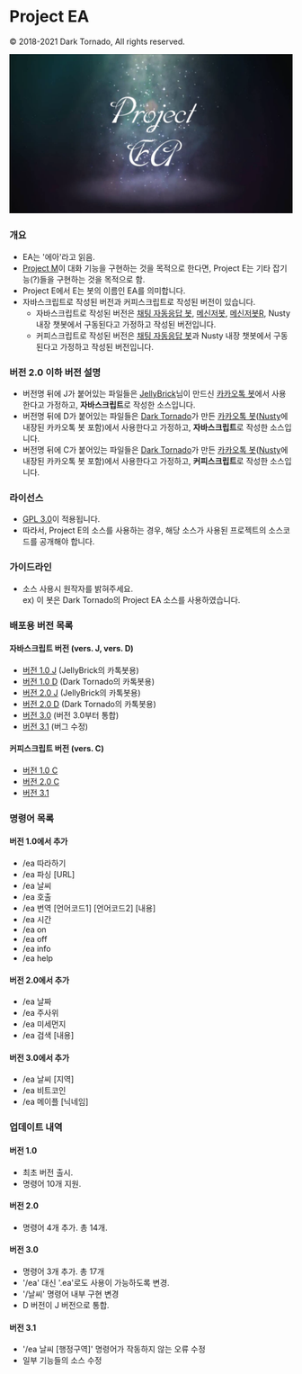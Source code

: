 # Project EA

© 2018-2021 Dark Tornado, All rights reserved.

<img src="https://raw.githubusercontent.com/DarkTornado/ProjectE/master/PojectEA.png"><br>

### 개요
 - EA는 '에아'라고 읽음.
 - [Project M](https://github.com/DarkTornado/ProjectM)이 대화 기능을 구현하는 것을 목적으로 한다면, Project E는 기타 잡기능(?)들을 구현하는 것을 목적으로 함.
 - Project E에서 E는 봇의 이름인 EA를 의미합니다.
 - 자바스크립트로 작성된 버전과 커피스크립트로 작성된 버전이 있습니다.
   - 자바스크립트로 작성된 버전은 [채팅 자동응답 봇](https://play.google.com/store/apps/details?id=com.darktornado.chatbot), [메신저봇](https://play.google.com/store/apps/details?id=com.xfl.kakaotalkbot), [메신저봇R](https://play.google.com/store/apps/details?id=com.xfl.msgbot), Nusty 내장 챗봇에서 구동된다고 가정하고 작성된 버전입니다.
   - 커피스크립트로 작성된 버전은 [채팅 자동응답 봇](https://play.google.com/store/apps/details?id=com.darktornado.chatbot)과 Nusty 내장 챗봇에서 구동된다고 가정하고 작성된 버전입니다.
 
 ### 버전 2.0 이하 버전 설명
 - 버전명 뒤에 J가 붙어있는 파일들은 [JellyBrick](https://github.com/JellyBrick)님이 만드신 [카카오톡 봇](https://play.google.com/store/apps/details?id=be.zvz.newskbot)에서 사용한다고 가정하고, <b>자바스크립트</b>로 작성한 소스입니다.
 - 버전명 뒤에 D가 붙어있는 파일들은 [Dark Tornado](https://github.com/DarkTornado)가 만든 [카카오톡 봇](https://play.google.com/store/apps/details?id=com.darktornado.kakaobot)([Nusty](https://play.google.com/store/apps/details?id=com.darktornado.nusty)에 내장된 카카오톡 봇 포함)에서 사용한다고 가정하고, <b>자바스크립트</b>로 작성한 소스입니다.
 - 버전명 뒤에 C가 붙어있는 파일들은 [Dark Tornado](https://github.com/DarkTornado)가 만든 [카카오톡 봇](https://play.google.com/store/apps/details?id=com.darktornado.kakaobot)([Nusty](https://play.google.com/store/apps/details?id=com.darktornado.nusty)에 내장된 카카오톡 봇 포함)에서 사용한다고 가정하고, <b>커피스크립트</b>로 작성한 소스입니다.

### 라이선스
 - [GPL 3.0](http://www.gnu.org/licenses/gpl-3.0.html)이 적용됩니다.
 - 따라서, Project E의 소스를 사용하는 경우, 해당 소스가 사용된 프로젝트의 소스코드를 공개해야 합니다.

### 가이드라인
* 소스 사용시 원작자를 밝혀주세요.<br>
 ex) 이 봇은 Dark Tornado의 Project EA 소스를 사용하였습니다.

### 배포용 버전 목록

#### 자바스크립트 버전 (vers. J, vers. D)
- [버전 1.0 J](release/Project%20EA%201.0%20J.js) (JellyBrick의 카톡봇용)
- [버전 1.0 D](release/Project%20EA%201.0%20D.js) (Dark Tornado의 카톡봇용)
- [버전 2.0 J](release/Project%20EA%202.0%20J.js) (JellyBrick의 카톡봇용)
- [버전 2.0 D](release/Project%20EA%202.0%20D.js) (Dark Tornado의 카톡봇용)
- [버전 3.0](release/Project%20EA%203.0.js) (버전 3.0부터 통합)
- [버전 3.1](release/Project%20EA%203.1.js) (버그 수정)

#### 커피스크립트 버전 (vers. C)
- [버전 1.0 C](release/Project%20EA%201.0%20C.coffee)
- [버전 2.0 C](release/Project%20EA%202.0%20C.coffee)
- [버전 3.1](release/Project%20EA%203.1.coffee)

### 명령어 목록
#### 버전 1.0에서 추가
 - /ea 따라하기
 - /ea 파싱 \[URL\]
 - /ea 날씨
 - /ea 호출
 - /ea 번역 \[언어코드1\] \[언어코드2\] \[내용\]
 - /ea 시간
 - /ea on
 - /ea off
 - /ea info
 - /ea help
 
#### 버전 2.0에서 추가
 - /ea 날짜
 - /ea 주사위
 - /ea 미세먼지
 - /ea 검색 \[내용\]

#### 버전 3.0에서 추가
 - /ea 날씨 \[지역\]
 - /ea 비트코인
 - /ea 메이플 \[닉네임\]
 
### 업데이트 내역
#### 버전 1.0
 - 최초 버전 출시.
 - 명령어 10개 지원.
 
#### 버전 2.0
 - 명령어 4개 추가. 총 14개.

#### 버전 3.0
 - 명령어 3개 추가. 총 17개
 - '/ea' 대신 '.ea'로도 사용이 가능하도록 변경.
 - '/날씨' 명령어 내부 구현 변경
 - D 버전이 J 버전으로 통합.

#### 버전 3.1
 - '/ea 날씨 \[행정구역\]' 명령어가 작동하지 않는 오류 수정
 - 일부 기능들의 소스 수정
